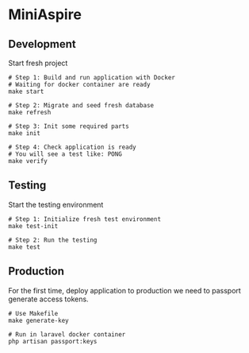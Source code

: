# MiniAspire

## Development

Start fresh project

```shell
# Step 1: Build and run application with Docker
# Waiting for docker container are ready
make start

# Step 2: Migrate and seed fresh database
make refresh

# Step 3: Init some required parts
make init

# Step 4: Check application is ready
# You will see a test like: PONG
make verify
```

## Testing

Start the testing environment

```shell
# Step 1: Initialize fresh test environment
make test-init

# Step 2: Run the testing
make test
```

## Production

For the first time, deploy application to production we need to passport generate access tokens.

```shell
# Use Makefile
make generate-key

# Run in laravel docker container
php artisan passport:keys
```